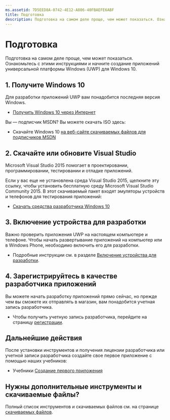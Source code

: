 ```yaml
---
ms.assetid: 7D5EED8A-0742-4E12-A806-40FBAEFE6ABF
title: Подготовка
description: Подготовка на самом деле проще, чем может показаться. Ознакомьтесь с этими инструкциями и начните создание приложений универсальной платформы Windows (UWP) для Windows 10.
---
```

# Подготовка

Подготовка на самом деле проще, чем может показаться. Ознакомьтесь с этими инструкциями и начните создание приложений универсальной платформы Windows (UWP) для Windows 10.

## 1. Получите Windows 10

Для разработки приложений UWP вам понадобится последняя версия Windows.

-   [Получить Windows 10 через Интернет](http://go.microsoft.com/fwlink/p/?LinkId=619312)

Вы — подписчик MSDN? Вы можете скачать ISO здесь:

-   Скачайте Windows 10 [на веб-сайте скачиваемых файлов для подписчиков MSDN](http://go.microsoft.com/fwlink/p/?LinkId=266384)

## 2. Скачайте или обновите Visual Studio

Microsoft Visual Studio 2015 помогает в проектировании, программировании, тестировании и отладке приложений.

Если у вас еще не установлена среда Visual Studio 2015, щелкните эту ссылку, чтобы установить бесплатную среду Microsoft Visual Studio Community 2015. В этот скачиваемый пакет входят эмуляторы устройств и телефонов для тестирования приложений:

-   [Скачать средства разработчика Windows 10](https://go.microsoft.com/fwlink/p/?LinkID=534189)

## 3. Включение устройства для разработки

Важно проверить приложения UWP на настоящем компьютере и телефоне. Чтобы начать развертывание приложений на компьютер или в Windows Phone, необходимо включить его для разработки.

-   Подробные инструкции см. в разделе [Включение устройства для разработки](enable-your-device-for-development.md).

## 4. Зарегистрируйтесь в качестве разработчика приложений

Вы можете начать разработку приложений прямо сейчас, но прежде чем вы сможете их отправлять в магазин, вам понадобится учетная запись разработчика.

-   Чтобы получить учетную запись разработчика, перейдите на страницу [регистрации](sign-up.md).

## Дальнейшие действия

После установки инструментов и получения лицензии разработчика или учетной записи разработчика создайте свое первое приложение с помощью наших учебников:

-   Учебники [Создание первого приложения](your-first-app.md)

## Нужны дополнительные инструменты и скачиваемые файлы?

Полный список инструментов и скачиваемых файлов см. на странице [скачиваемых файлов](http://go.microsoft.com/fwlink/p/?linkid=285935).




<!--HONumber=Mar16_HO1-->


